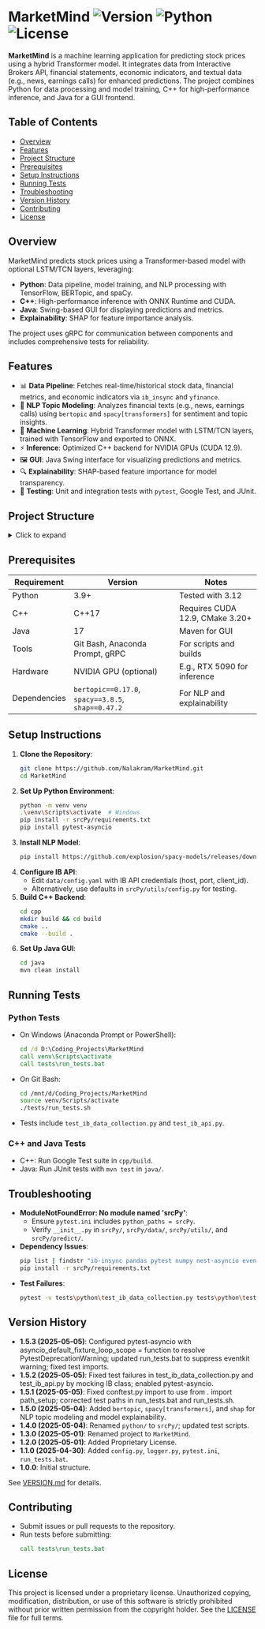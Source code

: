 # MarketMind ![Version](https://img.shields.io/badge/version-1.5.0-blue) ![Python](https://img.shields.io/badge/python-3.9%2B-blue) ![License](https://img.shields.io/badge/license-Proprietary-red)

**MarketMind** is a machine learning application for predicting stock prices using a hybrid Transformer model. It integrates data from Interactive Brokers API, financial statements, economic indicators, and textual data (e.g., news, earnings calls) for enhanced predictions. The project combines Python for data processing and model training, C++ for high-performance inference, and Java for a GUI frontend.

## Table of Contents
- [Overview](#overview)
- [Features](#features)
- [Project Structure](#project-structure)
- [Prerequisites](#prerequisites)
- [Setup Instructions](#setup-instructions)
- [Running Tests](#running-tests)
- [Troubleshooting](#troubleshooting)
- [Version History](#version-history)
- [Contributing](#contributing)
- [License](#license)

## Overview
MarketMind predicts stock prices using a Transformer-based model with optional LSTM/TCN layers, leveraging:
- **Python**: Data pipeline, model training, and NLP processing with TensorFlow, BERTopic, and spaCy.
- **C++**: High-performance inference with ONNX Runtime and CUDA.
- **Java**: Swing-based GUI for displaying predictions and metrics.
- **Explainability**: SHAP for feature importance analysis.

The project uses gRPC for communication between components and includes comprehensive tests for reliability.

## Features
- 📊 **Data Pipeline**: Fetches real-time/historical stock data, financial metrics, and economic indicators via `ib_insync` and `yfinance`.
- 📜 **NLP Topic Modeling**: Analyzes financial texts (e.g., news, earnings calls) using `bertopic` and `spacy[transformers]` for sentiment and topic insights.
- 🤖 **Machine Learning**: Hybrid Transformer model with LSTM/TCN layers, trained with TensorFlow and exported to ONNX.
- ⚡ **Inference**: Optimized C++ backend for NVIDIA GPUs (CUDA 12.9).
- 🖼️ **GUI**: Java Swing interface for visualizing predictions and metrics.
- 🔍 **Explainability**: SHAP-based feature importance for model transparency.
- 🧪 **Testing**: Unit and integration tests with `pytest`, Google Test, and JUnit.

## Project Structure
<details>
<summary>Click to expand</summary>
<pre>
MarketMind/
├── srcPy/                       # Python 3.9+ scripts for data pipeline, ML, and NLP
│   ├── __init__.py              # Makes srcPy/ a package
│   ├── data/                    # Data loading and preprocessing
│   │   ├── __init__.py
│   │   ├── ib_api.py            # IB API connection
│   │   ├── ib_data_collection.py# Historical/real-time stock data
│   │   ├── fundamental_data.py  # Financial metrics
│   │   ├── market_data.py       # Economic indicators
│   │   ├── specialized_data.py  # Insider trading/ESG data
│   │   └── data_loader.py       # Centralized data fetching
│   ├── models/                  # ML model training
│   │   ├── transformer_model.py # Transformer architecture
│   │   ├── lstm_model.py        # LSTM layer
│   │   ├── tcn_model.py         # TCN layer
│   │   ├── hybrid_model.py      # Transformer + LSTM/TCN
│   │   ├── train_model.py       # Model training
│   │   └── evaluate_model.py    # Model evaluation
│   ├── predict/                 # Prediction logic
│   │   ├── __init__.py          # Makes predict/ a package
│   │   └── make_prediction.py   # gRPC-exposed predictions
│   ├── utils/                   # Utility functions
│   │   ├── __init__.py
│   │   ├── config.py           # IB API settings
│   │   ├── logger.py           # Logging configuration
│   │   ├── validators.py       # Input validation
│   │   └── exceptions.py       # Custom exceptions
│   └── requirements.txt         # Python dependencies
├── cpp/                         # C++17 backend for inference
│   ├── include/                 # Header files
│   │   ├── api_server.h
│   │   ├── model.h
│   │   ├── data_loader.h
│   │   └── utils.h
│   ├── src/                     # Source files
│   │   ├── api_server.cpp
│   │   ├── model.cpp
│   │   ├── data_loader.cpp
│   │   ├── main.cpp
│   │   └── utils.cpp
│   └── CMakeLists.txt           # Build configuration
├── java/                        # Java 17 GUI frontend
│   ├── src/com/example/
│   │   ├── gui/StockPredictionGUI.java
│   │   └── grpc/BackendClient.java
│   └── pom.xml                  # Maven configuration
├── data/                        # Data storage
│   ├── raw/                     # Unprocessed data
│   │   ├── historical_prices_ib.csv
│   │   ├── financial_statements.csv
│   │   ├── economic_indicators.csv
│   │   └── specialized_data.csv
│   ├── processed/processed_data.bin
│   └── config.yaml              # App configuration
├── models/saved_model.onnx      # Trained model
├── tests/                       # Test suite
│   ├── __init__.py              # Makes tests/ a package
│   ├── python/                  # Python unit tests
│   │   ├── __init__.py
│   │   ├── conftest.py
│   │   ├── path_setup.py
│   │   ├── test_ib_data_collection.py
│   │   └── test_ib_api.py
│   ├── cpp/                     # C++ unit tests
│   │   ├── test_api_server.cpp
│   │   ├── test_model.cpp
│   │   ├── test_data_loader.cpp
│   ├── java/test_StockPredictionGUI.java
│   ├── integration/test_end_to_end.py
│   ├── run_tests.sh
│   └── run_tests.bat
├── pytest.ini
├── VERSION.md
├── README.md
└── LICENSE
</pre>
See [MarketMind Directory Structure.markdown](MarketMind Directory Structure.markdown) for details.
</details>

## Prerequisites
| Requirement | Version                         | Notes                           |
|-------------|---------------------------------|---------------------------------|
| Python      | 3.9+                            | Tested with 3.12                |
| C++         | C++17                           | Requires CUDA 12.9, CMake 3.20+ |
| Java        | 17                              | Maven for GUI                   |
| Tools       | Git Bash, Anaconda Prompt, gRPC | For scripts and builds          |
| Hardware    | NVIDIA GPU (optional)           | E.g., RTX 5090 for inference    |
| Dependencies| `bertopic==0.17.0`, `spacy==3.8.5`, `shap==0.47.2` | For NLP and explainability |

## Setup Instructions
1. **Clone the Repository**:
   ```bash
   git clone https://github.com/Nalakram/MarketMind.git
   cd MarketMind
   ```
2. **Set Up Python Environment**:
   ```bash
   python -m venv venv
   .\venv\Scripts\activate  # Windows
   pip install -r srcPy/requirements.txt
   pip install pytest-asyncio
   ```
3. **Install NLP Model**:
   ```bash
   pip install https://github.com/explosion/spacy-models/releases/download/en_core_web_trf-3.7.1/en_core_web_trf-3.7.1-py3-none-any.whl
   ```
4. **Configure IB API**:
   - Edit `data/config.yaml` with IB API credentials (host, port, client_id).
   - Alternatively, use defaults in `srcPy/utils/config.py` for testing.
5. **Build C++ Backend**:
   ```bash
   cd cpp
   mkdir build && cd build
   cmake ..
   cmake --build .
   ```
6. **Set Up Java GUI**:
   ```bash
   cd java
   mvn clean install
   ```

## Running Tests
### Python Tests
- On Windows (Anaconda Prompt or PowerShell):
  ```cmd
  cd /d D:\Coding_Projects\MarketMind
  call venv\Scripts\activate
  call tests\run_tests.bat
  ```
- On Git Bash:
  ```bash
  cd /mnt/d/Coding_Projects/MarketMind
  source venv/Scripts/activate
  ./tests/run_tests.sh
  ```
- Tests include `test_ib_data_collection.py` and `test_ib_api.py`.

### C++ and Java Tests
- C++: Run Google Test suite in `cpp/build`.
- Java: Run JUnit tests with `mvn test` in `java/`.

## Troubleshooting
- **ModuleNotFoundError: No module named 'srcPy'**:
  - Ensure `pytest.ini` includes `python_paths = srcPy`.
  - Verify `__init__.py` in `srcPy/`, `srcPy/data/`, `srcPy/utils/`, and `srcPy/predict/`.
- **Dependency Issues**:
  ```bash
  pip list | findstr "ib-insync pandas pytest numpy nest-asyncio eventkit bertopic spacy shap"
  pip install -r srcPy/requirements.txt
  ```
- **Test Failures**:
  ```bash
  pytest -v tests\python\test_ib_data_collection.py tests\python\test_ib_api.py
  ```

## Version History
- **1.5.3 (2025-05-05)**: Configured pytest-asyncio with asyncio_default_fixture_loop_scope = function to resolve PytestDeprecationWarning; updated run_tests.bat to suppress eventkit warning; fixed test imports.
- **1.5.2 (2025-05-05)**: Fixed test failures in test_ib_data_collection.py and test_ib_api.py by mocking IB class; enabled pytest-asyncio.
- **1.5.1 (2025-05-05)**: Fixed conftest.py import to use from . import path_setup; corrected test paths in run_tests.bat and run_tests.sh.
- **1.5.0 (2025-05-04)**: Added `bertopic`, `spacy[transformers]`, and `shap` for NLP topic modeling and model explainability.
- **1.4.0 (2025-05-04)**: Renamed `python/` to `srcPy/`; updated test scripts.
- **1.3.0 (2025-05-01)**: Renamed project to `MarketMind`.
- **1.2.0 (2025-05-01)**: Added Proprietary License.
- **1.1.0 (2025-04-30)**: Added `config.py`, `logger.py`, `pytest.ini`, `run_tests.bat`.
- **1.0.0**: Initial structure.

See [VERSION.md](VERSION.md) for details.

## Contributing
- Submit issues or pull requests to the repository.
- Run tests before submitting:
  ```cmd
  call tests\run_tests.bat
  ```

## License
This project is licensed under a proprietary license. Unauthorized copying, modification, distribution, or use of this software is strictly prohibited without prior written permission from the copyright holder.
See the [LICENSE](LICENSE) file for full terms.